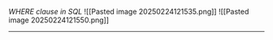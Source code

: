 _WHERE clause in SQL_
![[Pasted image 20250224121535.png]]
![[Pasted image 20250224121550.png]]
-- -
